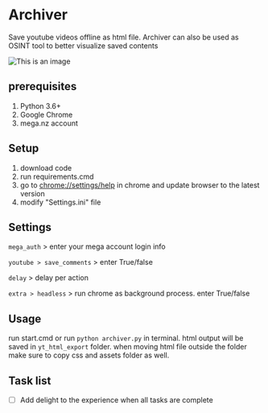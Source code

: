 # Archiver
Save youtube videos offline as html file. Archiver can also be used as OSINT tool to better visualize saved contents

![This is an image](https://myoctocat.com/assets/images/base-octocat.svg)

## prerequisites
1. Python 3.6+
2. Google Chrome
3. mega.nz account

## Setup
1. download code
2. run requirements.cmd
3. go to [chrome://settings/help](chrome://settings/help) in chrome and update browser to the latest version
4. modify "Settings.ini" file

## Settings
`mega_auth` > enter your mega account login info

`youtube > save_comments` > enter True/false

`delay` > delay per action

`extra > headless` > run chrome as background process. enter True/false

## Usage
run start.cmd or run ```python archiver.py``` in terminal. 
html output will be saved in `yt_html_export` folder.
when moving html file outside the folder make sure to copy css and assets folder as well.

## Task list
- [ ] Add delight to the experience when all tasks are complete
